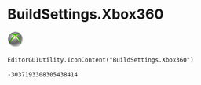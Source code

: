 # BuildSettings.Xbox360
![](/img/BuildSettings.Xbox360.png)

``` CSharp
EditorGUIUtility.IconContent("BuildSettings.Xbox360")
```
```
-3037193308305438414
```
